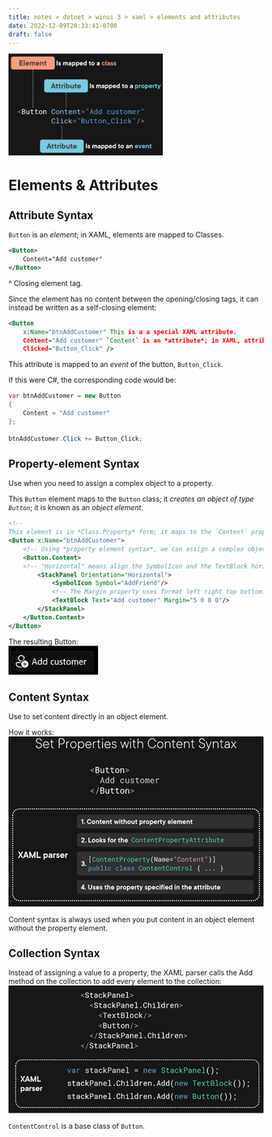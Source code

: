 ```yaml
---
title: notes > dotnet > winui 3 > xaml > elements and attributes
date: 2022-12-09T20:33:41-0700
draft: false
---
```

<img src="XAML_Elements-&-Attributes-image1.png" style="width:3.175in;height:2.09167in" />  

# Elements & Attributes
## Attribute Syntax
`Button` is an *element*; in XAML, elements are mapped to Classes.  
```xml
<Button>
    Content="Add customer"
</Button>
```
^ Closing element tag.

Since the element has no content between the opening/closing tags, it can instead be written as a self-closing element:
```xml
<Button
    x:Name="btnAddCustomer" This is a a special XAML attribute.
    Content="Add customer" `Content` is an *attribute*; in XAML, attributes can map to *properties*.
    Clicked="Button_Click" /> 
```
This attribute is mapped to an *event* of the button, `Button_Click`.

If this were C#, the corresponding code would be:
```cs
var btnAddCustomer = new Button 
{
    Content = "Add customer"
};

btnAddCustomer.Click += Button_Click;
```

## Property-element Syntax
Use when you need to assign a complex object to a property.

This `Button` element maps to the `Button` class; it *creates an object of type `Button`*; it is known as an *object element*.
```xml
<!--  
This element is in *Class.Property* form; it maps to the `Content` property of the `Button` class; it is known as a *property element*. -->
<Button x:Name="btnAddCustomer">
    <!-- Using *property element syntax*, we can assign a complex object to this property. -->
    <Button.Content> 
    <!-- "Horizontal" means align the SymbolIcon and the TextBlock horizontally. -->
        <StackPanel Orientation="Horizontal"> 
            <SymbolIcon Symbol="AddFriend"/>
            <!-- The Margin property uses format left right top bottom: -->
            <TextBlock Text="Add customer" Margin="5 0 0 0"/>
        </StackPanel>
    </Button.Content>
</Button>
```

The resulting Button:  
<img src="XAML_Elements-&-Attributes-image2.png" style="width:1.84167in;height:0.59167in" />  

## Content Syntax
Use to set content directly in an object element.

How it works:  
<img src="XAML_Elements-&-Attributes-image3.png" style="width:5.425in;height:3.49167in" />    

Content syntax is always used when you put content in an object element without the property element.

## Collection Syntax
Instead of assigning a value to a property, the XAML parser calls the Add method on the collection to add every element to the collection:  
<img src="XAML_Elements-&-Attributes-image4.png" style="width:5.40833in;height:2.625in" />  

`ContentControl` is a base class of `Button`.